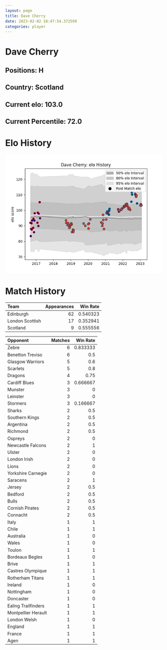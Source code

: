 ```yaml
---  
layout: page  
title: Dave Cherry  
date: 2023-02-02 18:47:54.372599  
categories: player  
---
```

# Dave Cherry

## Positions: H

## Country: Scotland

## Current elo: 103.0

## Current Percentile: 72.0

# Elo History


![elo history](history_DaveCherry.png)
# Match History


| Team            |   Appearances |   Win Rate |
|:----------------|--------------:|-----------:|
| Edinburgh       |            62 |   0.540323 |
| London Scottish |            17 |   0.352941 |
| Scotland        |             9 |   0.555556 |

| Opponent            |   Matches |   Win Rate |
|:--------------------|----------:|-----------:|
| Zebre               |         6 |   0.833333 |
| Benetton Treviso    |         6 |   0.5      |
| Glasgow Warriors    |         5 |   0.6      |
| Scarlets            |         5 |   0.8      |
| Dragons             |         4 |   0.75     |
| Cardiff Blues       |         3 |   0.666667 |
| Munster             |         3 |   0        |
| Leinster            |         3 |   0        |
| Stormers            |         3 |   0.166667 |
| Sharks              |         2 |   0.5      |
| Southern Kings      |         2 |   0.5      |
| Argentina           |         2 |   0.5      |
| Richmond            |         2 |   0.5      |
| Ospreys             |         2 |   0        |
| Newcastle Falcons   |         2 |   1        |
| Ulster              |         2 |   0        |
| London Irish        |         2 |   0        |
| Lions               |         2 |   0        |
| Yorkshire Carnegie  |         2 |   0        |
| Saracens            |         2 |   1        |
| Jersey              |         2 |   0.5      |
| Bedford             |         2 |   0.5      |
| Bulls               |         2 |   0.5      |
| Cornish Pirates     |         2 |   0.5      |
| Connacht            |         2 |   0.5      |
| Italy               |         1 |   1        |
| Chile               |         1 |   1        |
| Australia           |         1 |   0        |
| Wales               |         1 |   0        |
| Toulon              |         1 |   1        |
| Bordeaux Begles     |         1 |   0        |
| Brive               |         1 |   1        |
| Castres Olympique   |         1 |   1        |
| Rotherham Titans    |         1 |   1        |
| Ireland             |         1 |   0        |
| Nottingham          |         1 |   0        |
| Doncaster           |         1 |   0        |
| Ealing Trailfinders |         1 |   1        |
| Montpellier Herault |         1 |   1        |
| London Welsh        |         1 |   0        |
| England             |         1 |   1        |
| France              |         1 |   1        |
| Agen                |         1 |   1        |